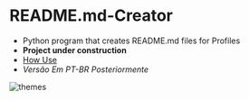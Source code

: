 
# README.md-Creator
  - Python program that creates README.md files for Profiles
  - **Project under construction**
  - [How Use](https://github.com/AthosFB/README.md-Creator/tree/main/trailers/How%20Use)
 - _Versão Em PT-BR Posteriormente_

![themes](https://user-images.githubusercontent.com/80980718/130146511-0c7916ab-07a3-48a7-ae9a-27a361a8e7e4.gif)
